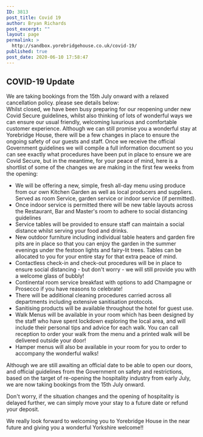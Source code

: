 ```yaml
---
ID: 3813
post_title: Covid 19
author: Bryan Richards
post_excerpt: ""
layout: page
permalink: >
  http://sandbox.yorebridgehouse.co.uk/covid-19/
published: true
post_date: 2020-06-10 17:58:47
---
```

<div class="section-title section-title-followed-by-content"><h2>COVID-19 Update</h2>
We are taking bookings from the 15th July onward with a relaxed cancellation policy.
please see details below:<br />
</div>
Whilst closed, we have been busy preparing for our reopening under new Covid Secure guidelines, whilst also thinking of lots of wonderful ways we can ensure our usual friendly, welcoming luxurious and comfortable customer experience. Although we can still promise you a wonderful stay at Yorebridge House, there will be a few changes in place to ensure the ongoing safety of our guests and staff. Once we receive the official Government guidelines we will compile a full information document so you can see exactly what procedures have been put in place to ensure we are Covid Secure, but in the meantime, for your peace of mind, here is a shortlist of some of the changes we are making in the first few weeks from the opening:
<ul class="bulet">
 	<li>We will be offering a new, simple, fresh all-day menu using produce from our own Kitchen Garden as well as local producers and suppliers. Served as room Service, garden service or indoor service (if permitted).</li>
 	<li>Once indoor service is permitted there will be new table layouts across the Restaurant, Bar and Master's room to adhere to social distancing guidelines</li>
 	<li>Service tables will be provided to ensure staff can maintain a social distance whilst serving your food and drinks.</li>
 	<li>New outdoor furniture including individual table heaters and garden fire pits are in place so that you can enjoy the garden in the summer evenings under the festoon lights and fairy-lit trees. Tables can be allocated to you for your entire stay for that extra peace of mind.</li>
 	<li>Contactless check-in and check-out procedures will be in place to ensure social distancing - but don't worry - we will still provide you with a welcome glass of bubbly!</li>
 	<li>Continental room service breakfast with options to add Champagne or Prosecco if you have reasons to celebrate!</li>
 	<li>There will be additional cleaning procedures carried across all departments including extensive sanitisation protocols.</li>
 	<li>Sanitising products will be available throughout the hotel for guest use.</li>
 	<li>Walk Menus will be available in your room which has been designed by the staff who have spent lockdown exploring the local area, and will include their personal tips and advice for each walk. You can call reception to order your walk from the menu and a printed walk will be delivered outside your door!</li>
 	<li>Hamper menus will also be available in your room for you to order to accompany the wonderful walks!</li>
</ul>
Although we are still awaiting an official date to be able to open our doors, and official guidelines from the Government on safety and restrictions, based on the target of re-opening the hospitality industry from early July, we are now taking bookings from the 15th July onward.

Don't worry, if the situation changes and the opening of hospitality is delayed further, we can simply move your stay to a future date or refund your deposit.

We really look forward to welcoming you to Yorebridge House in the near future and giving you a wonderful Yorkshire welcome!!